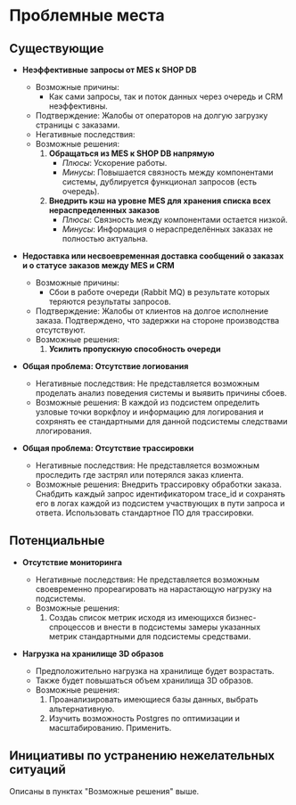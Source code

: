 # Проблемные места

## Существующие

- **Неэффективные запросы от MES к SHOP DB**
  - Возможные причины:
    - Как сами запросы, так и поток данных через очередь и CRM неэффективны.
  - Подтверждение: Жалобы от операторов на долгую загрузку страницы с заказами.
  - Негативные последствия:
  - Возможные решения:
    1. **Обращаться из MES к SHOP DB напрямую**
       - *Плюсы*: Ускорение работы.
       - *Минусы*: Повышается связность между компонентами системы, дублируется функционал запросов (есть очередь).
    2. **Внедрить кэш на уровне MES для хранения списка всех нераспределенных заказов**
       - *Плюсы*: Связность между компонентами остается низкой.
       - *Минусы*: Информация о нераспределённых заказах не полностью актуальна.

- **Недоставка или несвоевременная доставка сообщений о заказах и о статусе заказов между MES и CRM**
  - Возможные причины: 
    - Сбои в работе очереди (Rabbit MQ) в результате которых теряются результаты запросов.
  - Подтверждение: Жалобы от клиентов на долгое исполнение заказа. Подтверждено, что задержки на стороне производства отсутствуют.
  - Возможные решения:
    1. **Усилить пропускную способность очереди**

- **Общая проблема: Отсутствие логиования**
  - Негативные последствия: Не представляется возможным проделать анализ поведения системы и выявить причины сбоев.
  - Возможные решения: В каждой из подсистем определить узловые точки воркфлоу и информацию для логирования и сохрянять ее стандартными для данной подсистемы следствами ллогирования.

- **Общая проблема: Отсутствие трассировки**
  - Негативные последствия: Не представляется возможным проследить где застрял или потерялся заказ клиента.
  - Возможные решения: Внедрить трассировку обработки заказа. Снабдить каждый запрос идентификатором trace_id и сохранять его в логах каждой из подсистем участвующих в пути запроса и ответа. Использовать стандартное ПО для трассировки.

## Потенциальные

- **Отсутствие мониторинга**
  - Негативные последствия: Не представляется возможным своевременно прореагировать на нарастающую нагрузку на подсистемы.
  - Возможные решения: 
    1. Создаь список метрик исходя из имеющихся бизнес-спроцессов и внести в подсистемы замеры указанных метрик стандартными для подсистемы средствами.

- **Нагрузка на хранилище 3D образов**
  - Предположительно нагрузка на хранилище будет возрастать.
  - Также будет повышаться объем хранилища 3D образов.
  - Возможные решения:
    1. Проанализировать имеющиеся базы данных, выбрать альтернативную.
    2. Изучить возможность Postgres по оптимизации и масштабированию. Применить. 

## Инициативы по устранению нежелательных ситуаций

  Описаны в пунктах "Возможные решения" выше.